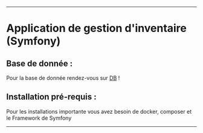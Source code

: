----------------
# Application de gestion d'inventaire (Symfony)

## Base de donnée :


Pour la base de donnée rendez-vous sur [DB](https://dbdiagram.io/d/65ae31cdac844320ae6d126d) !




## Installation pré-requis :

Pour les installations importante vous avez besoin de docker, composer et le Framework de Symfony

----------------
